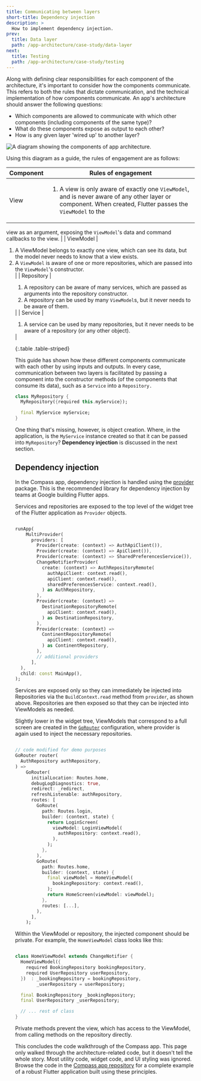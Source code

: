 ```yaml
---
title: Communicating between layers
short-title: Dependency injection
description: >
  How to implement dependency injection.
prev: 
  title: Data layer
  path: /app-architecture/case-study/data-layer
next:
  title: Testing
  path: /app-architecture/case-study/testing
---
```


Along with defining clear responsibilities for each component of the architecture,
it's important to consider how the components communicate. 
This refers to both the rules that dictate communication, 
and the technical implementation of how components communicate. 
An app's architecture should answer the following questions:

* Which components are allowed to communicate with which other components
  (including components of the same type)?
* What do these components expose as output to each other?
* How is any given layer 'wired up' to another layer?

![A diagram showing the components of app architecture.](/assets/images/docs/app-architecture/guide/feature-architecture-simplified.png)

Using this diagram as a guide, the rules of engagement are as follows:

| Component  | Rules of engagement                                                                                                                                                                                                                                        |
|------------|------------------------------------------------------------------------------------------------------------------------------------------------------------------------------------------------------------------------------------------------------------|
| View       | <ol><li> A view is only aware of exactly one `ViewModel`, and is never aware of any other layer or component. When created, Flutter passes the `ViewModel` to the
view as an argument, exposing the `ViewModel`'s data and command callbacks
to the view. </li></ul> |
| ViewModel  | <ol><li>A ViewModel belongs to exactly one view, which can see its data, but the model never needs to know that a view exists.</li><li>A `ViewModel` is aware of one or more repositories, which are passed into the `ViewModel`'s constructor.</li></ul>    |
| Repository | <ol><li>A repository can be aware of many services, which are passed as arguments into the repository constructor.</li><li>A repository can be used by many `ViewModel`s, but it never needs to be aware of them.</li></ol>                        |
| Service    | <ol><li>A service can be used by many repositories, but it never needs to be aware of a repository (or any other object).</li></ol>                                                                                                                        |

{:.table .table-striped}

This guide has shown how these different components communicate
with each other by using inputs and outputs. 
In every case, communication between two layers is facilitated by passing 
a component into the constructor methods (of the components that 
consume its data), such as a `Service` into a `Repository.`

```dart
class MyRepository {
  MyRepository({required this.myService});

  final MyService myService;
}
```

One thing that's missing, however, is object creation. Where,
in the application, is the `MyService` instance created so that it can be
passed into `MyRepository`? **Dependency injection** is discussed in
the next section.

## Dependency injection

In the Compass app, dependency injection is handled using
the [provider](https://pub.dev/packages/provider) package. 
This is the recommended library for dependency injection by 
teams at Google building Flutter apps.

Services and repositories are exposed to the top level of the widget tree of
the Flutter application as `Provider` objects.

```dart title=dependencies.dart

runApp(
    MultiProvider(
      providers: [
        Provider(create: (context) => AuthApiClient()),
        Provider(create: (context) => ApiClient()),
        Provider(create: (context) => SharedPreferencesService()),
        ChangeNotifierProvider(
          create: (context) => AuthRepositoryRemote(
            authApiClient: context.read(),
            apiClient: context.read(),
            sharedPreferencesService: context.read(),
          ) as AuthRepository,
        ),
        Provider(create: (context) => 
          DestinationRepositoryRemote(
            apiClient: context.read(),
          ) as DestinationRepository,
        ),
        Provider(create: (context) => 
          ContinentRepositoryRemote(
            apiClient: context.read(),
          ) as ContinentRepository,
        ),
        // additional providers
      ],
  ),
  child: const MainApp(),
);
```

Services are exposed only so they can immediately be 
injected into Repositories via the `BuildContext.read` method from `provider`, 
as shown above. Repositories are then exposed so that they 
can be injected into ViewModels as needed.

Slightly lower in the widget tree, 
ViewModels that correspond to a full screen are created in 
the [`GoRouter`][] configuration, 
where provider is again used to inject the necessary repositories.

```dart title=router.dart

// code modified for demo purposes
GoRouter router(
  AuthRepository authRepository,
) =>
    GoRouter(
      initialLocation: Routes.home,
      debugLogDiagnostics: true,
      redirect: _redirect,
      refreshListenable: authRepository,
      routes: [
        GoRoute(
          path: Routes.login,
          builder: (context, state) {
            return LoginScreen(
              viewModel: LoginViewModel(
                authRepository: context.read(),
              ),
            );
          },
        ),
        GoRoute(
          path: Routes.home,
          builder: (context, state) {
            final viewModel = HomeViewModel(
              bookingRepository: context.read(),
            );
            return HomeScreen(viewModel: viewModel);
          },
          routes: [...],
        ),
      ],
    );

```

Within the ViewModel or repository, the injected component should be private.
For example, the `HomeViewModel` class looks like this:

```dart title=home_viewmodel.dart

class HomeViewModel extends ChangeNotifier {
  HomeViewModel({
    required BookingRepository bookingRepository,
    required UserRepository userRepository,
  })  : _bookingRepository = bookingRepository,
        _userRepository = userRepository;

  final BookingRepository _bookingRepository;
  final UserRepository _userRepository;

  // ... rest of class
}

```

Private methods prevent the view, which has access to the ViewModel, from
calling methods on the repository directly.

This concludes the code walkthrough of the Compass app. This page only walked
through the architecture-related code, but it doesn't tell the whole story. Most
utility code, widget code, and UI styling was ignored. Browse the code in
the [Compass app repository][] for a complete
example of a robust Flutter application built using these principles.

[provider]: https://pub.dev/packages/provider
[`GoRouter`]: https://pub.dev/packages/go_router
[Compass app repository]: https://github.com/flutter/samples/tree/main/compass_app
